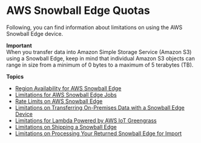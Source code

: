 # AWS Snowball Edge Quotas<a name="limits"></a>

Following, you can find information about limitations on using the AWS Snowball Edge device\.

**Important**  
When you transfer data into Amazon Simple Storage Service \(Amazon S3\) using a Snowball Edge, keep in mind that individual Amazon S3 objects can range in size from a minimum of 0 bytes to a maximum of 5 terabytes \(TB\)\.

**Topics**
+ [Region Availability for AWS Snowball Edge](region-limits.md)
+ [Limitations for AWS Snowball Edge Jobs](job-limits.md)
+ [Rate Limits on AWS Snowball Edge](rate-limiting.md)
+ [Limitations on Transferring On\-Premises Data with a Snowball Edge Device](transfer-limits.md)
+ [Limitations for Lambda Powered by AWS IoT Greengrass](function-limits.md)
+ [Limitations on Shipping a Snowball Edge](shipping-limits.md)
+ [Limitations on Processing Your Returned Snowball Edge for Import](return-limits.md)